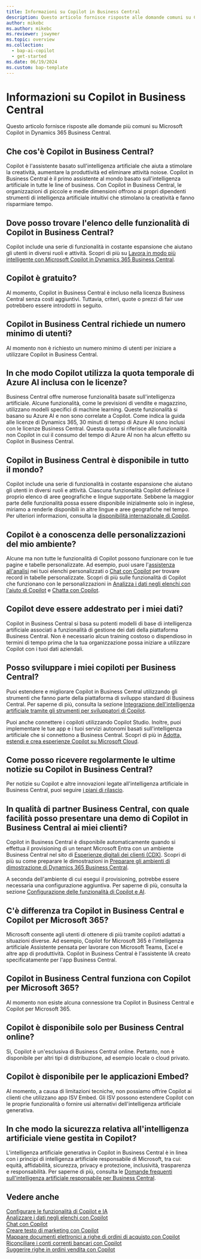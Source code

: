 ```yaml
---
title: Informazioni su Copilot in Business Central
description: Questo articolo fornisce risposte alle domande comuni su Copilot in Business Central.
author: mikebc
ms.author: mikebc
ms.reviewer: jswymer
ms.topic: overview
ms.collection:
  - bap-ai-copilot
  - get-started
ms.date: 06/19/2024
ms.custom: bap-template
---
```


# <a name="about-copilot-in-business-central"></a>Informazioni su Copilot in Business Central

Questo articolo fornisce risposte alle domande più comuni su Microsoft Copilot in Dynamics 365 Business Central.

## <a name="what-is-copilot-in-business-central"></a>Che cos'è Copilot in Business Central?

Copilot è l'assistente basato sull'intelligenza artificiale che aiuta a stimolare la creatività, aumentare la produttività ed eliminare attività noiose. Copilot in Business Central è il primo assistente al mondo basato sull'intelligenza artificiale in tutte le line of business. Con Copilot in Business Central, le organizzazioni di piccole e medie dimensioni offrono ai propri dipendenti strumenti di intelligenza artificiale intuitivi che stimolano la creatività e fanno risparmiare tempo.

## <a name="where-can-i-find-the-list-of-copilot-features-in-business-central"></a>Dove posso trovare l'elenco delle funzionalità di Copilot in Business Central?

Copilot include una serie di funzionalità in costante espansione che aiutano gli utenti in diversi ruoli e attività. Scopri di più su [Lavora in modo più intelligente con Microsoft Copilot in Dynamics 365 Business Central](https://aka.ms/BCAI).

## <a name="is-copilot-free"></a>Copilot è gratuito?

Al momento, Copilot in Business Central è incluso nella licenza Business Central senza costi aggiuntivi. Tuttavia, criteri, quote o prezzi di fair use potrebbero essere introdotti in seguito.

## <a name="does-copilot-in-business-central-require-a-minimum-number-of-users"></a>Copilot in Business Central richiede un numero minimo di utenti?

Al momento non è richiesto un numero minimo di utenti per iniziare a utilizzare Copilot in Business Central.

## <a name="how-does-copilot-use-the-azure-ai-time-quota-that-is-included-with-licenses"></a>In che modo Copilot utilizza la quota temporale di Azure AI inclusa con le licenze?

Business Central offre numerose funzionalità basate sull'intelligenza artificiale. Alcune funzionalità, come le previsioni di vendite e magazzino, utilizzano modelli specifici di machine learning. Queste funzionalità si basano su Azure AI e non sono correlate a Copilot. Come indica la guida alle licenze di Dynamics 365, 30 minuti di tempo di Azure AI sono inclusi con le licenze Business Central. Questa quota si riferisce alle funzionalità non Copilot in cui il consumo del tempo di Azure AI non ha alcun effetto su Copilot in Business Central.

## <a name="is-copilot-in-business-central-available-worldwide"></a>Copilot in Business Central è disponibile in tutto il mondo?

Copilot include una serie di funzionalità in costante espansione che aiutano gli utenti in diversi ruoli e attività. Ciascuna funzionalità Copilot definisce il proprio elenco di aree geografiche e lingue supportate. Sebbene la maggior parte delle funzionalità possa essere disponibile inizialmente solo in inglese, miriamo a renderle disponibili in altre lingue e aree geografiche nel tempo. Per ulteriori informazioni, consulta la [disponibilità internazionale di Copilot](https://aka.ms/bapcopilot-intl-report-external).

## <a name="is-copilot-aware-of-my-environment-customizations"></a>Copilot è a conoscenza delle personalizzazioni del mio ambiente?

Alcune ma non tutte le funzionalità di Copilot possono funzionare con le tue pagine e tabelle personalizzate. Ad esempio, puoi usare l'[assistenza all'analisi](analysis-assist.md) nei tuoi elenchi personalizzati o [Chat con Copilot](chat-with-copilot.md) per trovare record in tabelle personalizzate. Scopri di più sulle funzionalità di Copilot che funzionano con le personalizzazioni in [Analizza i dati negli elenchi con l'aiuto di Copilot](analysis-assist.md) e [Chatta con Copilot](chat-with-copilot.md).

## <a name="does-copilot-have-to-be-trained-on-my-data"></a>Copilot deve essere addestrato per i miei dati?

Copilot in Business Central si basa su potenti modelli di base di intelligenza artificiale associati a funzionalità di gestione dei dati della piattaforma Business Central. Non è necessario alcun training costoso o dispendioso in termini di tempo prima che la tua organizzazione possa iniziare a utilizzare Copilot con i tuoi dati aziendali.

## <a name="can-i-develop-my-own-copilots-for-business-central"></a>Posso sviluppare i miei copiloti per Business Central?

Puoi estendere e migliorare Copilot in Business Central utilizzando gli strumenti che fanno parte della piattaforma di sviluppo standard di Business Central. Per saperne di più, consulta la sezione  [Integrazione dell'intelligenza artificiale tramite gli strumenti per sviluppatori di Copilot](/dynamics365/business-central/dev-itpro/developer/ai-integration-landing-page).

Puoi anche connettere i copiloti utilizzando Copilot Studio. Inoltre, puoi implementare le tue app e i tuoi servizi autonomi basati sull'intelligenza artificiale che si connettono a Business Central. Scopri di più in [Adotta, estendi e crea esperienze Copilot su Microsoft Cloud](/microsoft-cloud/dev/copilot/overview).

## <a name="how-do-i-stay-up-with-the-latest-news-about-copilot-in-business-central"></a>Come posso ricevere regolarmente le ultime notizie su Copilot in Business Central?

Per notizie su Copilot e altre innovazioni legate all'intelligenza artificiale in Business Central, puoi seguire [i piani di rilascio](https://aka.ms/BCReleasePlan).

## <a name="as-a-business-central-partner-how-easily-can-i-demonstrate-copilot-in-business-central-to-my-customers"></a>In qualità di partner Business Central, con quale facilità posso presentare una demo di Copilot in Business Central ai miei clienti?

Copilot in Business Central è disponibile automaticamente quando si effettua il provisioning di un tenant Microsoft Entra con un ambiente Business Central nel sito di [Esperienze digitali dei clienti (CDX)](https://aka.ms/CDX). Scopri di più su come preparare le dimostrazioni in [Preparare gli ambienti di dimostrazione di Dynamics 365 Business Central](/dynamics365/business-central/dev-itpro/administration/demo-environment).

A seconda dell'ambiente di cui esegui il provisioning, potrebbe essere necessaria una configurazione aggiuntiva. Per saperne di più, consulta la sezione  [Configurazione delle funzionalità di Copilot e AI](/dynamics365/business-central/enable-ai).

## <a name="is-there-a-difference-between-copilot-in-business-central-and-copilot-for-microsoft-365"></a>C'è differenza tra Copilot in Business Central e Copilot per Microsoft 365?

Microsoft consente agli utenti di ottenere di più tramite copiloti adattati a situazioni diverse. Ad esempio, Copilot for Microsoft 365 è l'intelligenza artificiale Assistente pensata per lavorare con Microsoft Teams, Excel e altre app di produttività. Copilot in Business Central è l'assistente IA creato specificatamente per l'app Business Central.

## <a name="does-copilot-in-business-central-work-with-copilot-for-microsoft-365"></a>Copilot in Business Central funziona con Copilot per Microsoft 365?

Al momento non esiste alcuna connessione tra Copilot in Business Central e Copilot per Microsoft 365.

## <a name="is-copilot-available-for-business-central-online-only"></a>Copilot è disponibile solo per Business Central online?

Sì, Copilot è un'esclusiva di Business Central online. Pertanto, non è disponibile per altri tipi di distribuzione, ad esempio locale o cloud privato.

## <a name="is-copilot-available-to-embed-applications"></a>Copilot è disponibile per le applicazioni Embed?

Al momento, a causa di limitazioni tecniche, non possiamo offrire Copilot ai clienti che utilizzano app ISV Embed. Gli ISV possono estendere Copilot con le proprie funzionalità o fornire usi alternativi dell'intelligenza artificiale generativa.

## <a name="how-does-copilot-approach-ai-safety"></a>In che modo la sicurezza relativa all'intelligenza artificiale viene gestita in Copilot?

L'intelligenza artificiale generativa in Copilot in Business Central è in linea con i principi di intelligenza artificiale responsabile di Microsoft, tra cui: equità, affidabilità, sicurezza, privacy e protezione, inclusività, trasparenza e responsabilità. Per saperne di più, consulta le [Domande frequenti sull'intelligenza artificiale responsabile per Business Central](responsible-ai-overview.md).

## <a name="see-also"></a>Vedere anche

[Configurare le funzionalità di Copilot e IA](enable-ai.md)  
[Analizzare i dati negli elenchi con Copilot](analysis-assist.md)  
[Chat con Copilot](chat-with-copilot.md)  
[Creare testo di marketing con Copilot](item-marketing-text.md)  
[Mappare documenti elettronici a righe di ordini di acquisto con Copilot](map-edocuments-with-copilot.md)  
[Riconciliare i conti correnti bancari con Copilot](bank-reconciliation-with-copilot.md)  
[Suggerire righe in ordini vendita con Copilot](sales-suggest-sales-lines-with-copilot.md)
